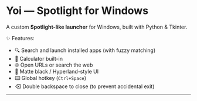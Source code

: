# Yoi — Spotlight for Windows

A custom **Spotlight-like launcher** for Windows, built with Python & Tkinter.

✨ Features:
- 🔍 Search and launch installed apps (with fuzzy matching)
- 🧮 Calculator built-in
- 🌐 Open URLs or search the web
- 🎨 Matte black / Hyperland-style UI
- ⌨️ Global hotkey (`Ctrl+Space`)
- ⌫ Double backspace to close (to prevent accidental exit)

---
